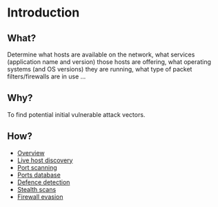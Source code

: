 # Introduction

## What?

Determine what hosts are available on the network, what services (application name and version) those hosts 
are offering, what operating systems (and OS versions) they are running, what type of packet filters/firewalls 
are in use ...

## Why?

To find potential initial vulnerable attack vectors.

## How?

* [Overview](overview.md)
* [Live host discovery](hosts.md)
* [Port scanning](ports.md)
* [Ports database](portsdb.md)
* [Defence detection](defence.md)
* [Stealth scans](stealth.md)
* [Firewall evasion](firewall.md)
